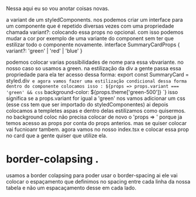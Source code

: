Nessa aqui eu so vou anotar coisas novas.

a variant de um styledComponents.
nos podemos criar um interface para um componente que é repetido diversas vezes com uma propriedade chamada variant?: 
colocando essa props no opcional.
com isso podemos mudar a cor por exemplo de uma variante do component sem ter que estilizar todo o componente novamente.
interface SummaryCardProps {
    variant?: 'green' | 'red' | 'blue'
}

podemos colocar varias possibilidades de nome para essa vbvariante. no nosso caso so usamos a green.
na estilização da div a gente passa essa propriedade para ela ter acesso dessa forma:
export const SummaryCard = styled.div<SummaryCardProps>`
e agora vamos fazer uma estilização condicional dessa forma
dentro do componente colocamos isso :
 ${props => props.variant === 'green' && css`
    background-color: ${props.theme['green-500']}
    `}
isso significa se a props.variant for igual a 'green' nos vamos adicionar um css (esse css tem que ser importado do styledComponentes) ai depois colocamos a templetes aspas e dentro delas estilizamos como quisermos. no background coloc não precisa colocar de novo o 'props => ' porque ja temos acesso as props por conta do props anterios. mas se quiser colocar vai fucnioanr tambem.
agora vamos no nosso index.tsx e colocar essa prop no card que a gente quiser que utilize ela.

# border-colapsing .
usamos a border colapsing para poder usar o border-spacing ai ele vai colocar o espaçamento que definimos no spacing entre cada linha da nossa tabela e não um espacaçamento desse em cada lado.
